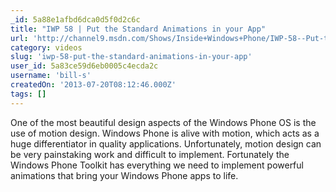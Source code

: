 ```yaml
---
_id: 5a88e1afbd6dca0d5f0d2c6c
title: "IWP 58 | Put the Standard Animations in your App"
url: 'http://channel9.msdn.com/Shows/Inside+Windows+Phone/IWP-58--Put-the-Standard-Animations-in-your-App'
category: videos
slug: 'iwp-58-put-the-standard-animations-in-your-app'
user_id: 5a83ce59d6eb0005c4ecda2c
username: 'bill-s'
createdOn: '2013-07-20T08:12:46.000Z'
tags: []
---
```


One of the most beautiful design aspects of the Windows Phone OS is the use of motion design. Windows Phone is alive with motion, which acts as a huge differentiator in quality applications. Unfortunately, motion design can be very painstaking work and difficult to implement. Fortunately the Windows Phone Toolkit has everything we need to implement powerful animations that bring your Windows Phone apps to life.
